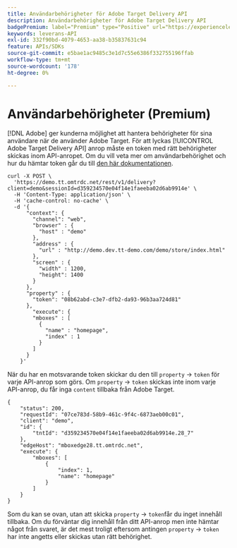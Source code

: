 ```yaml
---
title: Användarbehörigheter för Adobe Target Delivery API
description: Användarbehörigheter för Adobe Target Delivery API
badgePremium: label="Premium" type="Positive" url="https://experienceleague.adobe.com/docs/target/using/introduction/intro.html?lang=en#premium newtab=true" tooltip="Se vad som ingår i Target Premium."
keywords: leverans-API
exl-id: 332f90bd-4079-4653-aa38-b35837631c94
feature: APIs/SDKs
source-git-commit: e5bae1ac9485c3e1d7c55e6386f332755196ffab
workflow-type: tm+mt
source-wordcount: '178'
ht-degree: 0%

---
```


# Användarbehörigheter (Premium)

[!DNL Adobe] ger kunderna möjlighet att hantera behörigheter för sina användare när de använder Adobe Target. För att lyckas [!UICONTROL Adobe Target Delivery API] anrop måste en token med rätt behörigheter skickas inom API-anropet. Om du vill veta mer om användarbehörighet och hur du hämtar token går du till [den här dokumentationen](https://experienceleague.adobe.com/docs/target/using/administer/manage-users/enterprise/properties-overview.html).

```
curl -X POST \
  'https://demo.tt.omtrdc.net/rest/v1/delivery?client=demo&sessionId=d359234570e04f14e1faeeba02d6ab9914e' \
  -H 'Content-Type: application/json' \
  -H 'cache-control: no-cache' \
  -d '{
      "context": {
        "channel": "web",
        "browser" : {
          "host" : "demo"
        },
        "address" : {
          "url" : "http://demo.dev.tt-demo.com/demo/store/index.html"
        },
        "screen" : {
          "width" : 1200,
          "height": 1400
        }
      },
      "property" : {
        "token": "08b62abd-c3e7-dfb2-da93-96b3aa724d81"
      },
        "execute": {
        "mboxes" : [
          {
            "name" : "homepage",
            "index" : 1
          }
        ]
      }
    }'
```

När du har en motsvarande token skickar du den till `property` -> `token` för varje API-anrop som görs. Om `property` -> `token` skickas inte inom varje API-anrop, du får inga `content` tillbaka från Adobe Target.

```
{
    "status": 200,
    "requestId": "07ce783d-58b9-461c-9f4c-6873aeb00c01",
    "client": "demo",
    "id": {
        "tntId": "d359234570e04f14e1faeeba02d6ab9914e.28_7"
    },
    "edgeHost": "mboxedge28.tt.omtrdc.net",
    "execute": {
        "mboxes": [
            {
                "index": 1,
                "name": "homepage"
            }
        ]
    }
}
```

Som du kan se ovan, utan att skicka `property` -> `token`får du inget innehåll tillbaka. Om du förväntar dig innehåll från ditt API-anrop men inte hämtar något från svaret, är det mest troligt eftersom antingen  `property` -> `token` har inte angetts eller skickas utan rätt behörighet.
